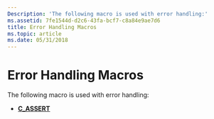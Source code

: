 ```yaml
---
Description: 'The following macro is used with error handling:'
ms.assetid: 7fe1544d-d2c6-43fa-bcf7-c8a84e9ae7d6
title: Error Handling Macros
ms.topic: article
ms.date: 05/31/2018
---
```


# Error Handling Macros

The following macro is used with error handling:

-   [**C\_ASSERT**](/windows/desktop/api/WinNT/nf-winnt-c_assert)

 

 



